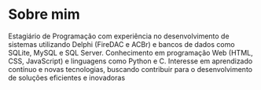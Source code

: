 # Sobre mim

Estagiário de Programação com experiência no desenvolvimento de sistemas utilizando Delphi (FireDAC e ACBr) e bancos de dados como SQLite, MySQL e SQL Server. Conhecimento em programação Web (HTML, CSS, JavaScript) e linguagens como Python e C. Interesse em aprendizado contínuo e novas tecnologias, buscando contribuir para o desenvolvimento de soluções eficientes e inovadoras
